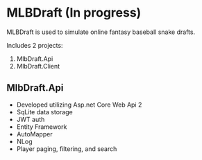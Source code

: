 
# MLBDraft (In progress) #

MLBDraft is used to simulate online fantasy baseball snake drafts.

Includes 2 projects:
 1. MlbDraft.Api
 2. MlbDraft.Client

## MlbDraft.Api ##
 * Developed utilizing Asp.net Core Web Api 2
 * SqLite data storage
 * JWT auth
 * Entity Framework
 * AutoMapper
 * NLog
 * Player paging, filtering, and search



